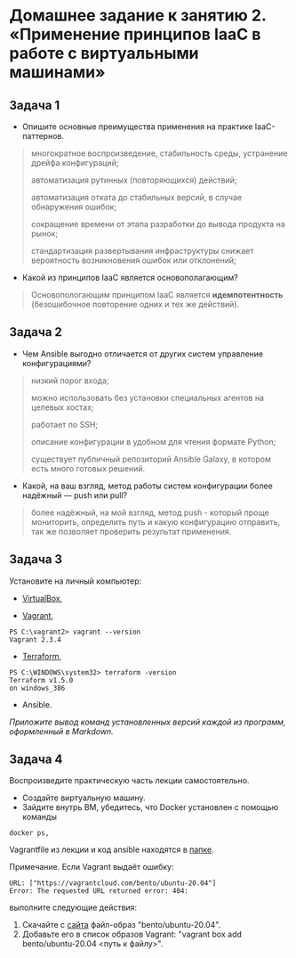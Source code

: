 # Домашнее задание к занятию 2. «Применение принципов IaaC в работе с виртуальными машинами»

## Задача 1

- Опишите основные преимущества применения на практике IaaC-паттернов.

> многократное воспроизведение, стабильность среды, устранение дрейфа конфигураций;
> 
> автоматизация рутинных (повторяющихся) действий;
> 
> автоматизация отката до стабильных версий, в случае обнаружения ошибок;
> 
> сокращение времени от этапа разработки до вывода продукта на рынок;
> 
> стандартизация развертывания инфраструктуры снижает вероятность возникновения ошибок или отклонений;

- Какой из принципов IaaC является основополагающим?

> Основопологающим принципом IaaC является **идемпотентность** (безошибочное повторение одних и тех же действий).

## Задача 2

- Чем Ansible выгодно отличается от других систем управление конфигурациями?

> низкий порог входа;
> 
> можно использовать без установки специальных агентов на целевых хостах;
> 
> работает по SSH;
> 
> описание конфигурации в удобном для чтения формате Python;
> 
> существует публичный репозиторий Ansible Galaxy, в котором есть много готовых решений.

- Какой, на ваш взгляд, метод работы систем конфигурации более надёжный — push или pull?

> более надёжный, на мой взгляд, метод push - который проще мониторить, определить путь и какую конфигурацию отправить, так же позволяет проверить результат применения.

## Задача 3

Установите на личный компьютер:

- [VirtualBox](https://www.virtualbox.org/),

- [Vagrant](https://github.com/netology-code/devops-materials),
```
PS C:\vagrant2> vagrant --version
Vagrant 2.3.4
```
- [Terraform](https://github.com/netology-code/devops-materials/blob/master/README.md),
```
PS C:\WINDOWS\system32> terraform -version
Terraform v1.5.0
on windows_386
```

- Ansible.

*Приложите вывод команд установленных версий каждой из программ, оформленный в Markdown.*

## Задача 4 

Воспроизведите практическую часть лекции самостоятельно.

- Создайте виртуальную машину.
- Зайдите внутрь ВМ, убедитесь, что Docker установлен с помощью команды
```
docker ps,
```
Vagrantfile из лекции и код ansible находятся в [папке](https://github.com/netology-code/virt-homeworks/tree/virt-11/05-virt-02-iaac/src).

Примечание. Если Vagrant выдаёт ошибку:
```
URL: ["https://vagrantcloud.com/bento/ubuntu-20.04"]     
Error: The requested URL returned error: 404:
```

выполните следующие действия:

1. Скачайте с [сайта](https://app.vagrantup.com/bento/boxes/ubuntu-20.04) файл-образ "bento/ubuntu-20.04".
2. Добавьте его в список образов Vagrant: "vagrant box add bento/ubuntu-20.04 <путь к файлу>".

